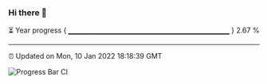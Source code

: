 ### Hi there 👋

⏳ Year progress { ▁▁▁▁▁▁▁▁▁▁▁▁▁▁▁▁▁▁▁▁▁▁▁▁▁▁▁▁▁▁ } 2.67 %

---

⏰ Updated on Mon, 10 Jan 2022 18:18:39 GMT

![Progress Bar CI](https://github.com/liununu/liununu/workflows/Progress%20Bar%20CI/badge.svg)
